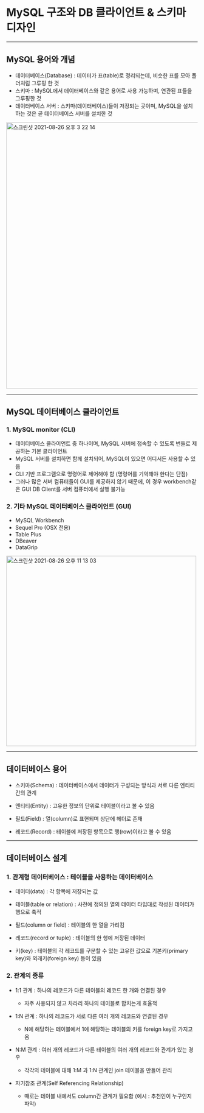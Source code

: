 # MySQL 구조와 DB 클라이언트 & 스키마 디자인

***

## MySQL 용어와 개념
- 데이터베이스(Database) : 데이터가 표(table)로 정리되는데, 비슷한 표를 모아 폴더처럼 그루핑 한 것
- 스키마 : MySQL에서 데이터베이스와 같은 용어로 사용 가능하며, 연관된 표들을 그루핑한 것
- 데이터베이스 서버 : 스키마(데이터베이스)들이 저장되는 곳이며, MySQL을 설치하는 것은 곧 데이터베이스 서버를 설치한 것

<img width="700" alt="스크린샷 2021-08-26 오후 3 22 14" src="https://user-images.githubusercontent.com/80403988/131109790-c863976b-f07e-42e7-88dc-26e40ba5a5b8.png">

***

## MySQL 데이터베이스 클라이언트

### 1. MySQL monitor (CLI)
- 데이터베이스 클라이언트 중 하나이며, MySQL 서버에 접속할 수 있도록 번들로 제공하는 기본 클라이언트
- MySQL 서버를 설치하면 함께 설치되어, MySQL이 있으면 어디서든 사용할 수 있음
- CLI 기반 프로그램으로 명령어로 제어해야 함 (명령어를 기억해야 한다는 단점)
- 그러나 많은 서버 컴퓨터들이 GUI를 제공하지 않기 때문에, 이 경우 workbench같은 GUI DB Client를 서버 컴퓨터에서 실행 불가능

### 2. 기타 MySQL 데이터베이스 클라이언트 (GUI)
- MySQL Workbench
- Sequel Pro (OSX 전용)
- Table Plus
- DBeaver
- DataGrip

<img width="500" alt="스크린샷 2021-08-26 오후 11 13 03" src="https://user-images.githubusercontent.com/80403988/131109808-6778e56b-1bad-422d-a428-ea96f9710277.png">

***

## 데이터베이스 용어
- 스키마(Schema) : 데이터베이스에서 데이터가 구성되는 방식과 서로 다른 엔티티 간의 관계

- 엔티티(Entity) : 고유한 정보의 단위로 테이블이라고 볼 수 있음

- 필드(Field) : 열(column)로 표현되며 상단에 헤더로 존재

- 레코드(Record) : 테이블에 저장된 항목으로 행(row)이라고 볼 수 있음

***

## 데이터베이스 설계

### 1. 관계형 데이터베이스 : 테이블을 사용하는 데이터베이스
- 데이터(data) : 각 항목에 저장되는 값

- 테이블(table or relation) : 사전에 정의된 열의 데이터 타입대로 작성된 데이터가 행으로 축적

- 필드(column or field) : 테이블의 한 열을 가리킴

- 레코드(record or tuple) : 테이블의 한 행에 저장된 데이터

- 키(key) : 테이블의 각 레코드를 구분할 수 있는 고유한 값으로 기본키(primary key)와 외래키(foreign key) 등이 있음

### 2. 관계의 종류

- 1:1 관계 : 하나의 레코드가 다른 테이블의 레코드 한 개와 연결된 경우
  - 자주 사용되지 않고 차라리 하나의 테이블로 합치는게 효율적

- 1:N 관계 : 하나의 레코드가 서로 다른 여러 개의 레코드와 연결된 경우 
  - N에 해당하는 테이블에서 1에 해당하는 테이블의 키를 foreign key로 가지고 옴

- N:M 관계 : 여러 개의 레코드가 다른 테이블의 여러 개의 레코드와 관계가 있는 경우
  - 각각의 테이블에 대해 1:M 과 1:N 관계인 join 테이블을 만들어 관리

- 자기참조 관계(Self Referencing Relationship)
  - 때로는 테이블 내에서도 column간 관계가 필요함 (예시 : 추천인이 누구인지 파악)
